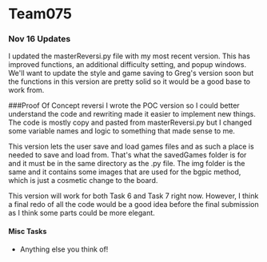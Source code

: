 # Team075

### Nov 16 Updates
I updated the masterReversi.py file with my most recent version. This has improved functions, an additional difficulty setting, and popup windows. We'll want to update the style and game saving to Greg's version soon but the functions in this version are pretty solid so it would be a good base to work from.

###Proof Of Concept reversi
I wrote the POC version so I could better understand the code and rewriting made it easier to implement new things. The code is mostly copy and pasted from masterReversi.py but I changed some variable names and logic to something that made sense to me. 

This version lets the user save and load games files and as such a place is needed to save and load from. That's what
the savedGames folder is for and it must be in the same directory as the .py file. The img folder is the same and it
contains some images that are used for the bgpic method, which is just a cosmetic change to the board.

This version will work for both Task 6 and Task 7 right now. However, I think a final redo of all the code would be a good idea before the final submission as I think some parts could be more elegant.

#### Misc Tasks
 * Anything else you think of!
